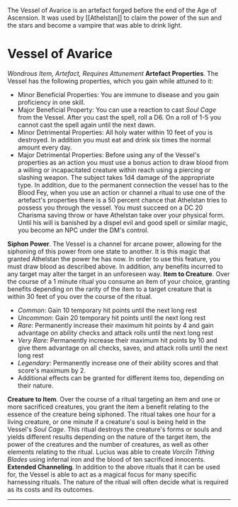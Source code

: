 The Vessel of Avarice is an artefact forged before the end of the Age of Ascension. It was used by [[Athelstan]] to claim the power of the sun and the stars and become a vampire that was able to drink light.
# Vessel of Avarice
*Wondrous Item, Artefact, Requires Attunement*
**Artefact Properties**. The Vessel has the following properties, which you gain while attuned to it:
- Minor Beneficial Properties: You are immune to disease and you gain proficiency in one skill.
- Major Beneficial Property: You can use a reaction to cast *Soul Cage* from the Vessel. After you cast the spell, roll a D6. On a roll of 1-5 you cannot cast the spell again until the next dawn.
- Minor Detrimental Properties: All holy water within 10 feet of you is destroyed. In addition you must eat and drink six times the normal amount every day.
- Major Detrimental Properties: Before using any of the Vessel's properties as an action you must use a bonus action to draw blood from a willing or incapacitated creature within reach using a piercing or slashing weapon. The subject takes 1d4 damage of the appropriate type. 
  In addition, due to the permanent connection the vessel has to the Blood Fey, when you use an action or channel a ritual to use one of the artefact's properties there is a 50 percent chance that Athelstan tries to possess you through the vessel. You must succeed on a DC 20 Charisma saving throw or have Athelstan take over your physical form. Until his will is banished by a dispel evil and good spell or similar magic, you become an NPC under the DM's control.

**Siphon Power**. The Vessel is a channel for arcane power, allowing for the siphoning of this power from one state to another. It is this magic that granted Athelstan the power he has now. In order to use this feature, you must draw blood as described above. In addition, any benefits incurred to any target may alter the target in an unforeseen way.
**Item to Creature**. Over the course of a 1 minute ritual you consume an item of your choice, granting benefits depending on the rarity of the item to a target creature that is within 30 feet of you over the course of the ritual.
- *Common*: Gain 10 temporary hit points until the next long rest
- *Uncommon*: Gain 20 temporary hit points until the next long rest
- *Rare*: Permanently increase their maximum hit points by 4 and gain advantage on ability checks and attack rolls until the next long rest
- *Very Rare*: Permanently increase their maximum hit points by 10 and give them advantage on all checks, saves, and attack rolls until the next long rest 
- *Legendary*: Permanently increase one of their ability scores and that score's maximum by 2.
- Additional effects can be granted for different items too, depending on their nature.

**Creature to Item**. Over the course of a ritual targeting an item and one or more sacrificed creatures, you grant the item a benefit relating to the essence of the creature being siphoned. The ritual takes one hour for a living creature, or one minute if a creature's soul is being held in the Vessel's *Soul Cage*. This ritual destroys the creature's forms or souls and yields different results depending on the nature of the target item, the power of the creatures and the number of creatures, as well as other elements relating to the ritual. Lucius was able to create *Vorciln Tithing Blades* using infernal iron and the blood of ten sacrificed innocents.
**Extended Channeling**. In addition to the above rituals that it can be used for, the Vessel is able to act as a magical focus for many specific harnessing rituals. The nature of the ritual will often decide what is required as its costs and its outcomes.

---
